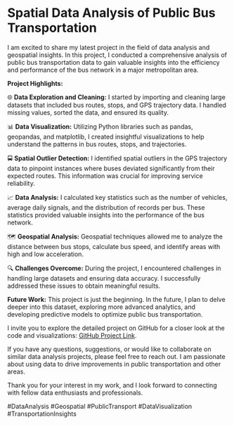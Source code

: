 # Spatial Data Analysis of Public Bus Transportation

I am excited to share my latest project in the field of data analysis and geospatial insights. In this project, I conducted a comprehensive analysis of public bus transportation data to gain valuable insights into the efficiency and performance of the bus network in a major metropolitan area.

**Project Highlights:**

🌐 **Data Exploration and Cleaning:** I started by importing and cleaning large datasets that included bus routes, stops, and GPS trajectory data. I handled missing values, sorted the data, and ensured its quality.

📊 **Data Visualization:** Utilizing Python libraries such as pandas, geopandas, and matplotlib, I created insightful visualizations to help understand the patterns in bus routes, stops, and trajectories.

🚍 **Spatial Outlier Detection:** I identified spatial outliers in the GPS trajectory data to pinpoint instances where buses deviated significantly from their expected routes. This information was crucial for improving service reliability.

📈 **Data Analysis:** I calculated key statistics such as the number of vehicles, average daily signals, and the distribution of records per bus. These statistics provided valuable insights into the performance of the bus network.

🗺️ **Geospatial Analysis:** Geospatial techniques allowed me to analyze the distance between bus stops, calculate bus speed, and identify areas with high and low acceleration.

🔍 **Challenges Overcome:** During the project, I encountered challenges in handling large datasets and ensuring data accuracy. I successfully addressed these issues to obtain meaningful results.

**Future Work:** This project is just the beginning. In the future, I plan to delve deeper into this dataset, exploring more advanced analytics, and developing predictive models to optimize public bus transportation.

I invite you to explore the detailed project on GitHub for a closer look at the code and visualizations: [GitHub Project Link](YourGitHubProjectLink).

If you have any questions, suggestions, or would like to collaborate on similar data analysis projects, please feel free to reach out. I am passionate about using data to drive improvements in public transportation and other areas.

Thank you for your interest in my work, and I look forward to connecting with fellow data enthusiasts and professionals.

#DataAnalysis #Geospatial #PublicTransport #DataVisualization #TransportationInsights
